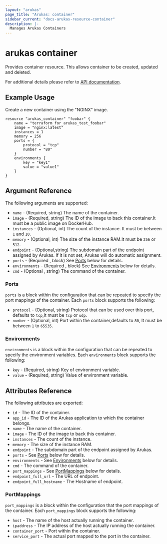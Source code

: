 ```yaml
---
layout: "arukas"
page_title: "Arukas: container"
sidebar_current: "docs-arukas-resource-container"
description: |-
  Manages Arukas Containers
---
```


# arukas container

Provides container resource. This allows container to be created, updated and deleted.

For additional details please refer to [API documentation](https://arukas.io/en/documents-en/arukas-api-reference-en/#containers).

## Example Usage

Create a new container using the "NGINX" image.

```hcl
resource "arukas_container" "foobar" {
    name = "terraform_for_arukas_test_foobar"
    image = "nginx:latest"
    instances = 1
    memory = 256
    ports = {
        protocol = "tcp"
        number = "80"
    }
    environments {
        key = "key1"
        value = "value1"
    }
}
```

## Argument Reference

The following arguments are supported:

* `name` - (Required, string) The name of the container.
* `image` - (Required, string) The ID of the image to back this container.It must be a public image on DockerHub.
* `instances` - (Optional, int) The count of the instance. It must be between `1` and `10`.
* `memory` - (Optional, int) The size of the instance RAM.It must be `256` or `512`.
* `endpoint` - (Optional,string) The subdomain part of the endpoint assigned by Arukas. If it is not set, Arukas will do automatic assignment.
* `ports` - (Required , block) See [Ports](#ports) below for details.
* `environments` - (Required , block) See [Environments](#environments) below for details.
* `cmd` - (Optional , string) The command of the container.

<a id="ports"></a>
### Ports

`ports` is a block within the configuration that can be repeated to specify
the port mappings of the container. Each `ports` block supports
the following:

* `protocol` - (Optional, string) Protocol that can be used over this port, defaults to `tcp`,It must be `tcp` or `udp`.
* `number` - (Optional, int) Port within the container,defaults to `80`, It must be between `1` to `65535`.

<a id="environments"></a>
### Environments

`environments` is a block within the configuration that can be repeated to specify
the environment variables. Each `environments` block supports
the following:

* `key` - (Required, string) Key of environment variable.
* `value` - (Required, string) Value of environment variable.


## Attributes Reference

The following attributes are exported:

* `id` - The ID of the container.
* `app_id` - The ID of the Arukas application to which the container belongs.
* `name` - The name of the container.
* `image` - The ID of the image to back this container.
* `instances` - The count of the instance.
* `memory` - The size of the instance RAM.
* `endpoint` - The subdomain part of the endpoint assigned by Arukas.
* `ports` - See [Ports](#ports) below for details.
* `environments` - See [Environments](#environments) below for details.
* `cmd` - The command of the container.
* `port_mappings` - See [PortMappings](#port_mappings) below for details.
* `endpoint_full_url` - The URL of endpoint.
* `endpoint_full_hostname` - The Hostname of endpoint.

<a id="port_mappings"></a>
### PortMappings

`port_mappings` is a block within the configuration that
the port mappings of the container. Each `port_mappings` block supports
the following:

* `host` - The name of the host actually running the container.
* `ipaddress` - The IP address of the host actually running the container.
* `container_port` - Port within the container.
* `service_port` - The actual port mapped to the port in the container.

